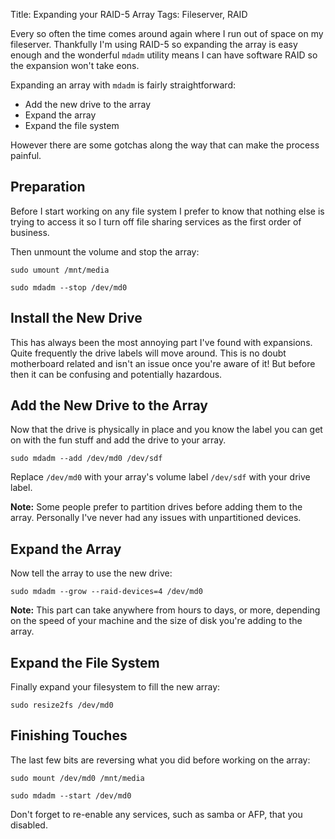 Title: Expanding your RAID-5 Array
Tags: Fileserver, RAID

Every so often the time comes around again where I run out of space on my fileserver. Thankfully I'm using RAID-5 so expanding the array is easy enough and the wonderful `mdadm` utility means I can have software RAID so the expansion won't take eons.

Expanding an array with `mdadm` is fairly straightforward:

* Add the new drive to the array
* Expand the array
* Expand the file system

However there are some gotchas along the way that can make the process painful.


## Preparation
Before I start working on any file system I prefer to know that nothing else is trying to access it so I turn off file sharing services as the first order of business.

Then unmount the volume and stop the array:

`sudo umount /mnt/media`

`sudo mdadm --stop /dev/md0`


## Install the New Drive
This has always been the most annoying part I've found with expansions. Quite frequently the drive labels will move around. This is no doubt motherboard related and isn't an issue once you're aware of it! But before then it can be confusing and potentially hazardous.


## Add the New Drive to the Array
Now that the drive is physically in place and you know the label you can get on with the fun stuff and add the drive to your array.

`sudo mdadm --add /dev/md0 /dev/sdf`

Replace `/dev/md0` with your array's volume label `/dev/sdf` with your drive label.

**Note:** Some people prefer to partition drives before adding them to the array. Personally I've never had any issues with unpartitioned devices.


## Expand the Array
Now tell the array to use the new drive:

`sudo mdadm --grow --raid-devices=4 /dev/md0`

**Note:** This part can take anywhere from hours to days, or more, depending on the speed of your machine and the size of disk you're adding to the array.


## Expand the File System
Finally expand your filesystem to fill the new array:

`sudo resize2fs /dev/md0`


## Finishing Touches
The last few bits are reversing what you did before working on the array:

`sudo mount /dev/md0 /mnt/media`

`sudo mdadm --start /dev/md0`

Don't forget to re-enable any services, such as samba or AFP, that you disabled.

